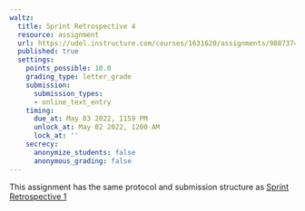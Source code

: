 ```yaml
---
waltz:
  title: Sprint Retrospective 4
  resource: assignment
  url: https://udel.instructure.com/courses/1631620/assignments/9887374
  published: true
  settings:
    points_possible: 10.0
    grading_type: letter_grade
    submission:
      submission_types:
      - online_text_entry
    timing:
      due_at: May 03 2022, 1159 PM
      unlock_at: May 02 2022, 1200 AM
      lock_at: ''
    secrecy:
      anonymize_students: false
      anonymous_grading: false
---
```

This assignment has the same protocol and submission structure as [Sprint Retrospective 1](https://udel.instructure.com/courses/1631620/assignments/9887371 "Sprint Retrospective 1")